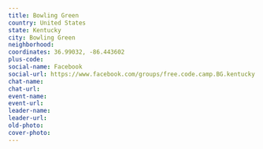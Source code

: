 ```yaml
---
title: Bowling Green
country: United States
state: Kentucky
city: Bowling Green
neighborhood: 
coordinates: 36.99032, -86.443602
plus-code:
social-name: Facebook
social-url: https://www.facebook.com/groups/free.code.camp.BG.kentucky
chat-name:
chat-url:
event-name:
event-url:
leader-name:
leader-url:
old-photo: 
cover-photo:
---
```

